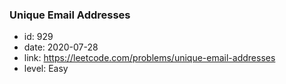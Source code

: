 ### Unique Email Addresses

* id: 929
* date: 2020-07-28
* link: https://leetcode.com/problems/unique-email-addresses
* level: Easy
